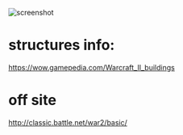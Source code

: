 ![screenshot](https://repository-images.githubusercontent.com/194156746/d3377180-b927-11e9-8fd5-27cd09ace3e6)

# structures info:

https://wow.gamepedia.com/Warcraft_II_buildings

# off site

http://classic.battle.net/war2/basic/
